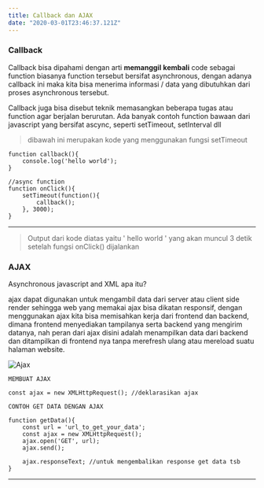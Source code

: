 ```yaml
---
title: Callback dan AJAX
date: "2020-03-01T23:46:37.121Z"
---
```


### Callback

Callback bisa dipahami dengan arti **memanggil** **kembali** code sebagai function biasanya function tersebut bersifat asynchronous, dengan adanya callback ini maka kita bisa menerima informasi / data yang dibutuhkan dari proses asynchronous tersebut.

Callback juga bisa disebut teknik memasangkan beberapa tugas atau function agar berjalan berurutan. Ada banyak contoh function bawaan dari javascript yang bersifat ascync, seperti setTimeout, setInterval dll

>dibawah ini merupakan kode yang menggunakan fungsi setTimeout

    function callback(){
    	console.log('hello world');
    }
    
    //async function
    function onClick(){
    	setTimeout(function(){ 
    		callback();
    	}, 3000);
    }

---

> Output dari kode diatas yaitu ' hello world ' yang akan muncul 3 detik setelah fungsi onClick() dijalankan

### AJAX

Asynchronous javascript and XML apa itu? 

ajax dapat digunakan untuk mengambil data dari server atau client side render sehingga web yang memakai ajax bisa dikatan responsif, dengan menggunakan ajax kita bisa memisahkan kerja dari frontend dan backend, dimana frontend menyediakan tampilanya serta backend yang mengirim datanya, nah peran dari ajax disini adalah menampilkan data dari backend dan ditampilkan di frontend nya tanpa merefresh ulang atau mereload suatu halaman website.

![Ajax](https://i.ibb.co/74H81Rk/ajax.png)

    MEMBUAT AJAX
    
    const ajax = new XMLHttpRequest(); //deklarasikan ajax

    CONTOH GET DATA DENGAN AJAX
    
    function getData(){
    	const url = 'url_to_get_your_data';
    	const ajax = new XMLHttpRequest(); 
    	ajax.open('GET', url);
    	ajax.send();
    
    	ajax.responseText; //untuk mengembalikan response get data tsb
    }
    

---